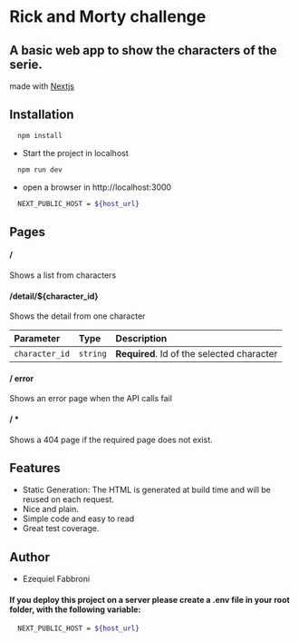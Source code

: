 
# Rick and Morty challenge

## A basic web app to show the characters of the serie.

 made with [Nextjs](https://nextjs.org/)

## Installation

```bash
  npm install
```

* Start the project in localhost

```bash
  npm run dev
```

* open a browser in http://localhost:3000


 
```bash
  NEXT_PUBLIC_HOST = ${host_url}
```

## Pages

#### / 

Shows a list from characters

#### /detail/${character_id}

Shows the detail from one character

| Parameter | Type     | Description                       |
| :-------- | :------- | :-------------------------------- |
| `character_id`      | `string` | **Required**. Id of the selected character |


#### / error

Shows an error page when the API calls fail
#### / *

Shows a 404 page if the required page does not exist.

## Features

- Static Generation: The HTML is generated at build time and will be reused on each request.
- Nice and plain.
- Simple code and easy to read
- Great test coverage.

## Author

- Ezequiel Fabbroni

#### If you deploy this project on a server please create a .env file in your root folder, with the following variable:
 
```bash
  NEXT_PUBLIC_HOST = ${host_url}
```
